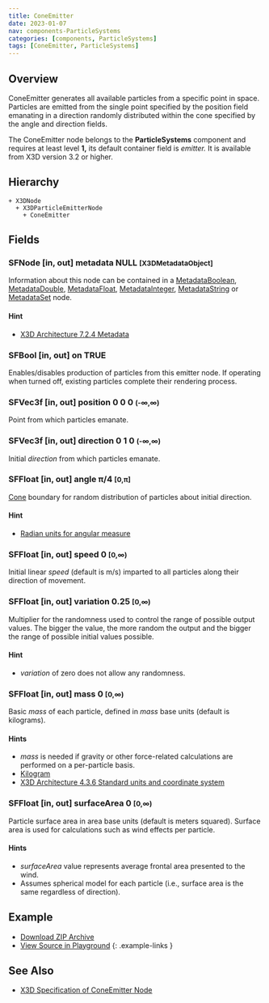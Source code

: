 ```yaml
---
title: ConeEmitter
date: 2023-01-07
nav: components-ParticleSystems
categories: [components, ParticleSystems]
tags: [ConeEmitter, ParticleSystems]
---
```

<style>
.post h3 {
  word-spacing: 0.2em;
}
</style>

## Overview

ConeEmitter generates all available particles from a specific point in space. Particles are emitted from the single point specified by the position field emanating in a direction randomly distributed within the cone specified by the angle and direction fields.

The ConeEmitter node belongs to the **ParticleSystems** component and requires at least level **1,** its default container field is *emitter.* It is available from X3D version 3.2 or higher.

## Hierarchy

```
+ X3DNode
  + X3DParticleEmitterNode
    + ConeEmitter
```

## Fields

### SFNode [in, out] **metadata** NULL <small>[X3DMetadataObject]</small>

Information about this node can be contained in a [MetadataBoolean](/x_ite/components/core/metadataboolean/), [MetadataDouble](/x_ite/components/core/metadatadouble/), [MetadataFloat](/x_ite/components/core/metadatafloat/), [MetadataInteger](/x_ite/components/core/metadatainteger/), [MetadataString](/x_ite/components/core/metadatastring/) or [MetadataSet](/x_ite/components/core/metadataset/) node.

#### Hint

- [X3D Architecture 7.2.4 Metadata](https://www.web3d.org/specifications/X3Dv4/ISO-IEC19775-1v4-IS/Part01/components/core.html#Metadata)

### SFBool [in, out] **on** TRUE

Enables/disables production of particles from this emitter node. If operating when turned off, existing particles complete their rendering process.

### SFVec3f [in, out] **position** 0 0 0 <small>(-∞,∞)</small>

Point from which particles emanate.

### SFVec3f [in, out] **direction** 0 1 0 <small>(-∞,∞)</small>

Initial *direction* from which particles emanate.

### SFFloat [in, out] **angle** π/4 <small>[0,π]</small>

[Cone](/x_ite/components/geometry3d/cone/) boundary for random distribution of particles about initial direction.

#### Hint

- [Radian units for angular measure](https://en.wikipedia.org/wiki/Radian)

### SFFloat [in, out] **speed** 0 <small>[0,∞)</small>

Initial linear *speed* (default is m/s) imparted to all particles along their direction of movement.

### SFFloat [in, out] **variation** 0.25 <small>[0,∞)</small>

Multiplier for the randomness used to control the range of possible output values. The bigger the value, the more random the output and the bigger the range of possible initial values possible.

#### Hint

- *variation* of zero does not allow any randomness.

### SFFloat [in, out] **mass** 0 <small>[0,∞)</small>

Basic *mass* of each particle, defined in *mass* base units (default is kilograms).

#### Hints

- *mass* is needed if gravity or other force-related calculations are performed on a per-particle basis.
- [Kilogram](https://en.wikipedia.org/wiki/Kilogram)
- [X3D Architecture 4.3.6 Standard units and coordinate system](https://www.web3d.org/specifications/X3Dv4/ISO-IEC19775-1v4-IS/Part01/concepts.html#Standardunitscoordinates)

### SFFloat [in, out] **surfaceArea** 0 <small>[0,∞)</small>

Particle surface area in area base units (default is meters squared). Surface area is used for calculations such as wind effects per particle.

#### Hints

- *surfaceArea* value represents average frontal area presented to the wind.
- Assumes spherical model for each particle (i.e., surface area is the same regardless of direction).

## Example

<x3d-canvas class="br" src="https://create3000.github.io/media/examples/ParticleSystems/ConeEmitter/ConeEmitter.x3d" update="auto"></x3d-canvas>

- [Download ZIP Archive](https://create3000.github.io/media/examples/ParticleSystems/ConeEmitter/ConeEmitter.zip)
- [View Source in Playground](/x_ite/playground/?url=https://create3000.github.io/media/examples/ParticleSystems/ConeEmitter/ConeEmitter.x3d)
{: .example-links }

## See Also

- [X3D Specification of ConeEmitter Node](https://www.web3d.org/documents/specifications/19775-1/V4.0/Part01/components/particleSystems.html#ConeEmitter)

